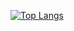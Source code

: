 [![Top Langs](https://github-readme-stats.vercel.app/api/top-langs/?username=redokx)](https://github.com/anuraghazra/github-readme-stats)
